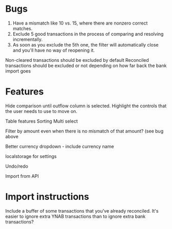 # Bugs

1. Have a mismatch like 10 vs. 15, where there are nonzero correct matches.
2. Exclude 5 good transactions in the process of comparing and resolving incrementally.
3. As soon as you exclude the 5th one, the filter will automatically close and you'll have no way of reopening it.

Non-cleared transactions should be excluded by default
Reconciled transactions should be excluded or not depending on how far back the bank import goes

# Features

Hide comparison until outflow column is selected. Highlight the controls that the user needs to use to move on.

Table features
Sorting
Multi select

Filter by amount even when there is no mismatch of that amount? (see bug above

Better currency dropdown - include currency name

localstorage for settings

Undo/redo

Import from API

# Import instructions

Include a buffer of some transactions that you've already reconciled.
It's easier to ignore extra YNAB transactions than to ignore extra bank transactions?
